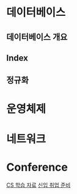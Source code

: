 # 데이터베이스
## 데이터베이스 개요
## Index
## 정규화

# 운영체제

# 네트워크

# Conference
[CS 학습 자료](https://github.com/JaeYeopHan/Interview_Question_for_Beginner)
[신입 취업 준비](https://www.notion.so/Guide-b0c0d2c343f24ba5bb274e21630117b2#f31d028355474f3eba3c3039755fc9ee)
